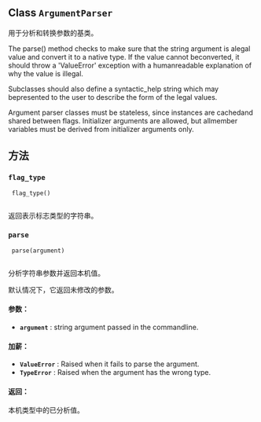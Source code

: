 

## Class  `ArgumentParser` 
用于分析和转换参数的基类。

The parse() method checks to make sure that the string argument is alegal value and convert it to a native type.  If the value cannot beconverted, it should throw a 'ValueError' exception with a humanreadable explanation of why the value is illegal.

Subclasses should also define a syntactic_help string which may bepresented to the user to describe the form of the legal values.

Argument parser classes must be stateless, since instances are cachedand shared between flags. Initializer arguments are allowed, but allmember variables must be derived from initializer arguments only.

## 方法


###  `flag_type` 


```
 flag_type()
 
```

返回表示标志类型的字符串。

###  `parse` 


```
 parse(argument)
 
```

分析字符串参数并返回本机值。

默认情况下，它返回未修改的参数。

#### 参数：
- **`argument`** : string argument passed in the commandline.


#### 加薪：
- **`ValueError`** : Raised when it fails to parse the argument.
- **`TypeError`** : Raised when the argument has the wrong type.


#### 返回：
本机类型中的已分析值。

